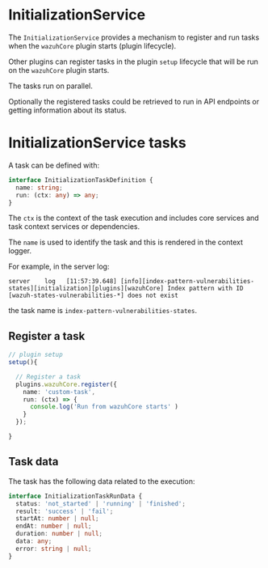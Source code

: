 # InitializationService

The `InitializationService` provides a mechanism to register and run tasks when the `wazuhCore` plugin starts (plugin lifecycle).

Other plugins can register tasks in the plugin `setup` lifecycle that will be run on the `wazuhCore` plugin starts.

The tasks run on parallel.

Optionally the registered tasks could be retrieved to run in API endpoints or getting information about its status.

# InitializationService tasks

A task can be defined with:

```ts
interface InitializationTaskDefinition {
  name: string;
  run: (ctx: any) => any;
}
```

The `ctx` is the context of the task execution and includes core services and task context services or dependencies.

The `name` is used to identify the task and this is rendered in the context logger.

For example, in the server log:

```
server    log   [11:57:39.648] [info][index-pattern-vulnerabilities-states][initialization][plugins][wazuhCore] Index pattern with ID [wazuh-states-vulnerabilities-*] does not exist

```

the task name is `index-pattern-vulnerabilities-states`.

## Register a task

```ts
// plugin setup
setup(){

  // Register a task
  plugins.wazuhCore.register({
    name: 'custom-task',
    run: (ctx) => {
      console.log('Run from wazuhCore starts' )
    }
  });

}
```

## Task data

The task has the following data related to the execution:

```ts
interface InitializationTaskRunData {
  status: 'not_started' | 'running' | 'finished';
  result: 'success' | 'fail';
  startAt: number | null;
  endAt: number | null;
  duration: number | null;
  data: any;
  error: string | null;
}
```
